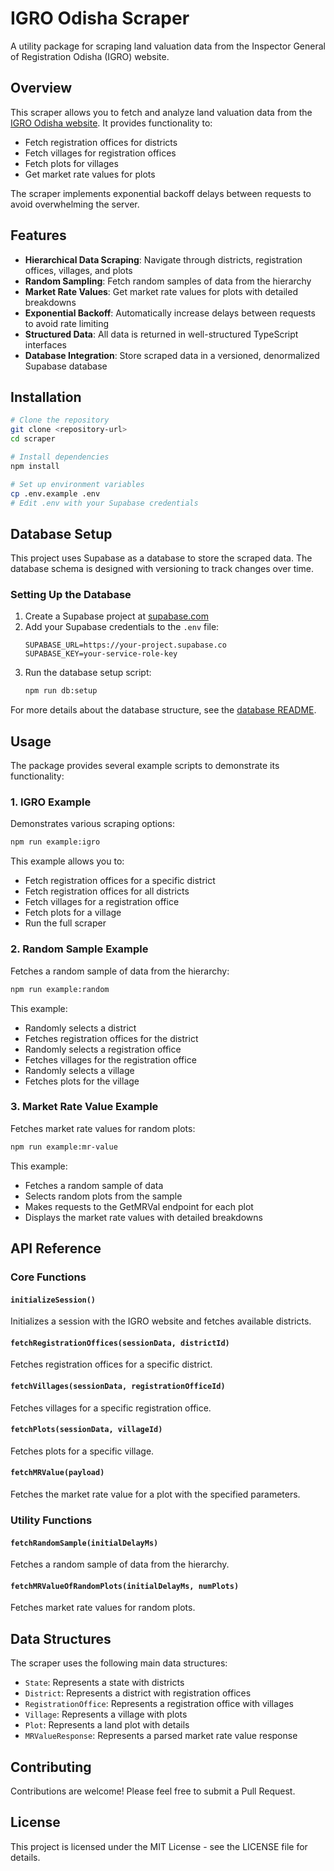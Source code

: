 # IGRO Odisha Scraper

A utility package for scraping land valuation data from the Inspector General of Registration Odisha (IGRO) website.

## Overview

This scraper allows you to fetch and analyze land valuation data from the [IGRO Odisha website](https://igrodisha.gov.in/ViewFeeValue.aspx). It provides functionality to:

- Fetch registration offices for districts
- Fetch villages for registration offices
- Fetch plots for villages
- Get market rate values for plots

The scraper implements exponential backoff delays between requests to avoid overwhelming the server.

## Features

- **Hierarchical Data Scraping**: Navigate through districts, registration offices, villages, and plots
- **Random Sampling**: Fetch random samples of data from the hierarchy
- **Market Rate Values**: Get market rate values for plots with detailed breakdowns
- **Exponential Backoff**: Automatically increase delays between requests to avoid rate limiting
- **Structured Data**: All data is returned in well-structured TypeScript interfaces
- **Database Integration**: Store scraped data in a versioned, denormalized Supabase database

## Installation

```bash
# Clone the repository
git clone <repository-url>
cd scraper

# Install dependencies
npm install

# Set up environment variables
cp .env.example .env
# Edit .env with your Supabase credentials
```

## Database Setup

This project uses Supabase as a database to store the scraped data. The database schema is designed with versioning to track changes over time.

### Setting Up the Database

1. Create a Supabase project at [supabase.com](https://supabase.com)
2. Add your Supabase credentials to the `.env` file:
   ```
   SUPABASE_URL=https://your-project.supabase.co
   SUPABASE_KEY=your-service-role-key
   ```
3. Run the database setup script:
   ```bash
   npm run db:setup
   ```

For more details about the database structure, see the [database README](db/README.md).

## Usage

The package provides several example scripts to demonstrate its functionality:

### 1. IGRO Example

Demonstrates various scraping options:

```bash
npm run example:igro
```

This example allows you to:
- Fetch registration offices for a specific district
- Fetch registration offices for all districts
- Fetch villages for a registration office
- Fetch plots for a village
- Run the full scraper

### 2. Random Sample Example

Fetches a random sample of data from the hierarchy:

```bash
npm run example:random
```

This example:
- Randomly selects a district
- Fetches registration offices for the district
- Randomly selects a registration office
- Fetches villages for the registration office
- Randomly selects a village
- Fetches plots for the village

### 3. Market Rate Value Example

Fetches market rate values for random plots:

```bash
npm run example:mr-value
```

This example:
- Fetches a random sample of data
- Selects random plots from the sample
- Makes requests to the GetMRVal endpoint for each plot
- Displays the market rate values with detailed breakdowns

## API Reference

### Core Functions

#### `initializeSession()`

Initializes a session with the IGRO website and fetches available districts.

#### `fetchRegistrationOffices(sessionData, districtId)`

Fetches registration offices for a specific district.

#### `fetchVillages(sessionData, registrationOfficeId)`

Fetches villages for a specific registration office.

#### `fetchPlots(sessionData, villageId)`

Fetches plots for a specific village.

#### `fetchMRValue(payload)`

Fetches the market rate value for a plot with the specified parameters.

### Utility Functions

#### `fetchRandomSample(initialDelayMs)`

Fetches a random sample of data from the hierarchy.

#### `fetchMRValueOfRandomPlots(initialDelayMs, numPlots)`

Fetches market rate values for random plots.

## Data Structures

The scraper uses the following main data structures:

- `State`: Represents a state with districts
- `District`: Represents a district with registration offices
- `RegistrationOffice`: Represents a registration office with villages
- `Village`: Represents a village with plots
- `Plot`: Represents a land plot with details
- `MRValueResponse`: Represents a parsed market rate value response

## Contributing

Contributions are welcome! Please feel free to submit a Pull Request.

## License

This project is licensed under the MIT License - see the LICENSE file for details. 